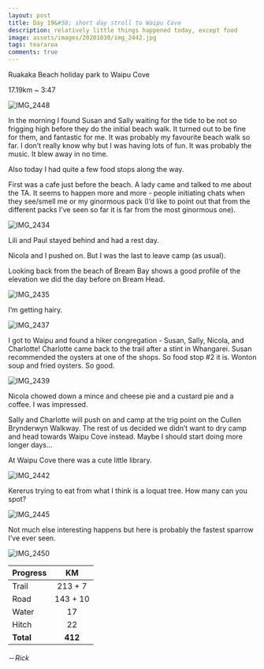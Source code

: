 ```yaml
---
layout: post
title: Day 19&#58; short day stroll to Waipu Cove
description: relatively little things happened today, except food
image: assets/images/20201030/img_2442.jpg
tags: teararoa
comments: true
---
```


Ruakaka Beach holiday park to Waipu Cove

17.19km ~ 3:47

![IMG_2448](/assets/images/20201030/img_2448.jpg)

In the morning I found Susan and Sally waiting for the tide to be not so frigging high before they do the initial beach walk. It turned out to be fine for them, and fantastic for me. It was probably my favourite beach walk so far. I don’t really know why but I was having lots of fun. It was probably the music. It blew away in no time. 

Also today I had quite a few food stops along the way.

First was a cafe just before the beach. A lady came and talked to me about the TA. It seems to happen more and more - people initiating chats when they see/smell me or my ginormous pack (I’d like to point out that from the different packs I’ve seen so far it is far from the most ginormous one). 

![IMG_2434](/assets/images/20201030/img_2434.jpg)

Lili and Paul stayed behind and had a rest day.

Nicola and I pushed on. But I was the last to leave camp (as usual).

Looking back from the beach of Bream Bay shows a good profile of the elevation we did the day before on Bream Head.

![IMG_2435](/assets/images/20201030/img_2435.jpg)

I’m getting hairy. 

![IMG_2437](/assets/images/20201030/img_2437.jpg)

I got to Waipu and found a hiker congregation - Susan, Sally, Nicola, and Charlotte! Charlotte came back to the trail after a stint in Whangarei. Susan recommended the oysters at one of the shops. So food stop #2 it is. Wonton soup and fried oysters. So good.

![IMG_2439](/assets/images/20201030/img_2439.jpg)

Nicola chowed down a mince and cheese pie and a custard pie and a coffee. I was impressed.

Sally and Charlotte will push on and camp at the trig point on the Cullen Brynderwyn Walkway. The rest of us decided we didn’t want to dry camp and head towards Waipu Cove instead. Maybe I should start doing more longer days...

At Waipu Cove there was a cute little library.

![IMG_2442](/assets/images/20201030/img_2442.jpg)

Kererus trying to eat from what I think is a loquat tree. How many can you spot?

![IMG_2445](/assets/images/20201030/img_2445.jpg)

Not much else interesting happens but here is probably the fastest sparrow I’ve ever seen.

![IMG_2450](/assets/images/20201030/img_2450.jpg)

| Progress | KM |
| ---- |:----:|
| Trail | 213 + 7 |
| Road | 143 + 10 |
| Water | 17 |
| Hitch | 22 |
| **Total** | **412** |

－_Rick_